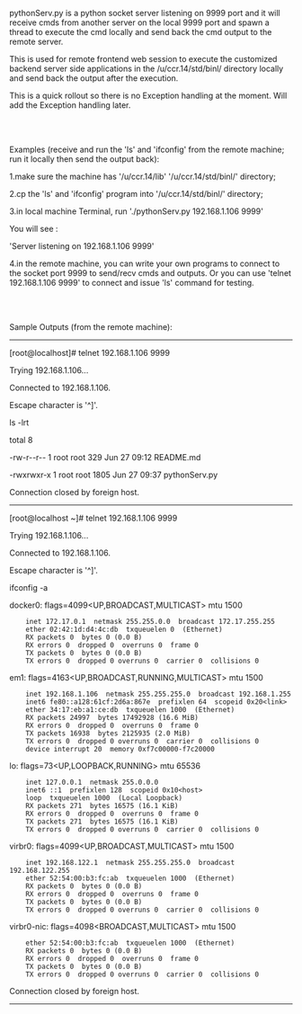 pythonServ.py is a python socket server listening on 9999 port and it will receive cmds from another server on the local 9999 port and spawn a thread to execute the cmd locally and send back the cmd output to the remote server. 

This is used for remote frontend web session to execute the customized backend server side applications in the /u/ccr.14/std/binl/ directory locally and send back the output after the execution.

This is a quick rollout so there is no Exception handling at the moment. Will add the Exception handling later.


<br />
<br />

Examples (receive and run the 'ls' and 'ifconfig' from the remote machine; run it locally then send the output back):


1.make sure the machine has '/u/ccr.14/lib' '/u/ccr.14/std/binl/' directory;

2.cp the 'ls' and 'ifconfig' program into '/u/ccr.14/std/binl/' directory;

3.in local machine Terminal, run './pythonServ.py 192.168.1.106 9999'

  You will see :
  
  'Server listening on 192.168.1.106 9999'
  
4.in the remote machine, you can write your own programs to connect to the socket port 9999 to send/recv cmds and outputs. Or you can use 'telnet 192.168.1.106 9999' to connect and issue 'ls' command for testing.


<br />
<br />



Sample Outputs (from the remote machine):


-------------------------------------------------------------------


[root@localhost]# telnet 192.168.1.106 9999

Trying 192.168.1.106...

Connected to 192.168.1.106.

Escape character is '^]'.

ls -lrt

total 8

-rw-r--r-- 1 root root  329 Jun 27 09:12 README.md

-rwxrwxr-x 1 root root 1805 Jun 27 09:37 pythonServ.py

Connection closed by foreign host.


------------------------------------------------------------------



[root@localhost ~]# telnet 192.168.1.106 9999

Trying 192.168.1.106...

Connected to 192.168.1.106.

Escape character is '^]'.

ifconfig -a


docker0: flags=4099<UP,BROADCAST,MULTICAST>  mtu 1500

        inet 172.17.0.1  netmask 255.255.0.0  broadcast 172.17.255.255
        ether 02:42:1d:d4:4c:db  txqueuelen 0  (Ethernet)
        RX packets 0  bytes 0 (0.0 B)
        RX errors 0  dropped 0  overruns 0  frame 0
        TX packets 0  bytes 0 (0.0 B)
        TX errors 0  dropped 0 overruns 0  carrier 0  collisions 0


em1: flags=4163<UP,BROADCAST,RUNNING,MULTICAST>  mtu 1500

        inet 192.168.1.106  netmask 255.255.255.0  broadcast 192.168.1.255
        inet6 fe80::a128:61cf:2d6a:867e  prefixlen 64  scopeid 0x20<link>
        ether 34:17:eb:a1:ce:db  txqueuelen 1000  (Ethernet)
        RX packets 24997  bytes 17492928 (16.6 MiB)
        RX errors 0  dropped 0  overruns 0  frame 0
        TX packets 16938  bytes 2125935 (2.0 MiB)
        TX errors 0  dropped 0 overruns 0  carrier 0  collisions 0
        device interrupt 20  memory 0xf7c00000-f7c20000


lo: flags=73<UP,LOOPBACK,RUNNING>  mtu 65536

        inet 127.0.0.1  netmask 255.0.0.0
        inet6 ::1  prefixlen 128  scopeid 0x10<host>
        loop  txqueuelen 1000  (Local Loopback)
        RX packets 271  bytes 16575 (16.1 KiB)
        RX errors 0  dropped 0  overruns 0  frame 0
        TX packets 271  bytes 16575 (16.1 KiB)
        TX errors 0  dropped 0 overruns 0  carrier 0  collisions 0


virbr0: flags=4099<UP,BROADCAST,MULTICAST>  mtu 1500

        inet 192.168.122.1  netmask 255.255.255.0  broadcast 192.168.122.255
        ether 52:54:00:b3:fc:ab  txqueuelen 1000  (Ethernet)
        RX packets 0  bytes 0 (0.0 B)
        RX errors 0  dropped 0  overruns 0  frame 0
        TX packets 0  bytes 0 (0.0 B)
        TX errors 0  dropped 0 overruns 0  carrier 0  collisions 0


virbr0-nic: flags=4098<BROADCAST,MULTICAST>  mtu 1500

        ether 52:54:00:b3:fc:ab  txqueuelen 1000  (Ethernet)
        RX packets 0  bytes 0 (0.0 B)
        RX errors 0  dropped 0  overruns 0  frame 0
        TX packets 0  bytes 0 (0.0 B)
        TX errors 0  dropped 0 overruns 0  carrier 0  collisions 0


Connection closed by foreign host.


-------------------------------------------------------------------------------------------------
<br />
<br />
<br />
<br />




